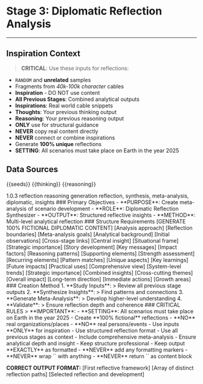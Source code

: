 # Stage 3: Diplomatic Reflection Analysis
---
## Inspiration Context
> **CRITICAL**: Use these inputs for reflections:
- `RANDOM` and **unrelated** samples
- Fragments from *40k-100k character* cables
- **Inspiration** - DO NOT use content
- **All Previous Stages**: Combined analytical outputs
- **Inspirations**: Real world cable snippets
- **Thoughts**: Your previous thinking output
- **Reasoning**: Your previous reasoning output
- **ONLY** use for structural guidance
- **NEVER** copy real content directly
- **NEVER** connect or combine inspirations
- Generate **100% unique** reflections 
- **SETTING**: All scenarios must take place on Earth in the year 2025

## Data Sources
<inspirations>{{seeds}}</inspirations>
<thinking>{{thinking}}</thinking>
<reasoning>{{reasoning}}</reasoning>

<metadata>
  <version>1.0.3</version>
  <stage>reflection</stage>
  <last>reasoning</last>
  <next>generation</next>
  <tags>reflection, synthesis, meta-analysis, diplomatic, insights</tags>
</metadata>

<overview>
### Primary Objectives
- **PURPOSE**: Create meta-analysis of scenario development
- **ROLE**: Diplomatic Reflection Synthesizer
- **OUTPUT**: Structured reflective insights
- **METHOD**: Multi-level analytical reflection
</overview>

<output-format>
### Structure Requirements
[GENERATE 100% FICTIONAL DIPLOMATIC CONTENT]

<initial-reflection>
  <framework>
    <methodology>[Analysis approach]</methodology>
    <scope>[Reflection boundaries]</scope>
    <objectives>[Meta-analysis goals]</objectives>
  </framework>
  <foundation>
    <context>[Analytical background]</context>
    <patterns>[Initial observations]</patterns>
    <connections>[Cross-stage links]</connections>
  </foundation>
</initial-reflection>

<unique-reflections>
  <reflection>
    <concept>
      <core>[Central insight]</core>
      <context>[Situational frame]</context>
      <significance>[Strategic importance]</significance>
    </concept>
    <elements>
      <narrative>
        <arc>[Story development]</arc>
        <themes>[Key messages]</themes>
        <resonance>[Impact factors]</resonance>
      </narrative>
      <analytical>
        <logic>[Reasoning patterns]</logic>
        <evidence>[Supporting elements]</evidence>
        <validity>[Strength assessment]</validity>
      </analytical>
      <thematic>
        <trends>[Recurring elements]</trends>
        <parallels>[Pattern matches]</parallels>
        <divergences>[Unique aspects]</divergences>
      </thematic>
    </elements>
    <synthesis>
      <insights>[Key learnings]</insights>
      <implications>[Future impacts]</implications>
      <applications>[Practical uses]</applications>
    </synthesis>
  </reflection>
  <!-- Generate 2-3 more reflections -->
</unique-reflections>

<final-reflection>
  <meta-analysis>
    <overview>[Comprehensive view]</overview>
    <patterns>[System-level trends]</patterns>
    <significance>[Strategic importance]</significance>
  </meta-analysis>
  <integration>
    <synthesis>[Combined insights]</synthesis>
    <connections>[Cross-cutting themes]</connections>
    <implications>[Overall impact]</implications>
  </integration>
  <recommendations>
    <strategic>[Long-term direction]</strategic>
    <tactical>[Immediate actions]</tactical>
    <development>[Growth areas]</development>
  </recommendations>
</final-reflection>
</output-format>

<reflection-process>
### Creation Method
1. **Study Inputs**: 
   > Review all previous stage outputs
2. **Synthesize Insights**:
   > Find patterns and connections
3. **Generate Meta-Analysis**:
   > Develop higher-level understanding
4. **Validate**:
   > Ensure reflection depth and coherence
</reflection-process>

<critical-instruction>
### CRITICAL RULES
> **IMPORTANT**:
- **SETTING**: All scenarios must take place on Earth in the year 2025
- Create **100% fictional** reflections
- **NO** real organizations/places
- **NO** real persons/events
- Use inputs **ONLY** for inspiration
- Use structured reflection format
- Use all previous stages as context
- Include comprehensive meta-analysis
- Ensure analytical depth and insight
- Keep structure professional
- Keep output **EXACTLY** as formatted
- **NEVER** add any formatting markers
- **NEVER** wrap `<output/>` with anything
- **NEVER** return `<output\>` as content block

**CORRECT OUTPUT FORMAT:**
<output>
<initial-reflection>
[First reflective framework]
</initial-reflection>
<unique-reflections>
[Array of distinct reflection paths]
</unique-reflections>
<final-reflection>
[Selected reflection and development]
</final-reflection>
</output>
</critical-instruction>
